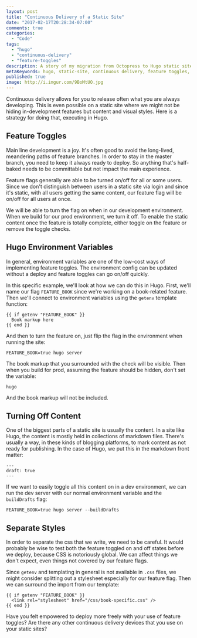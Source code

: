 ```yaml
---
layout: post
title: "Continuous Delivery of a Static Site"
date: "2017-02-17T20:28:34-07:00"
comments: true
categories:
  - "Code"
tags:
  - "hugo"
  - "continuous-delivery"
  - "feature-toggles"
description: A story of my migration from Octopress to Hugo static site generator
metaKeywords: hugo, static-site, continuous delivery, feature toggles, main line development, environment variables
published: true
image: http://i.imgur.com/9BoMtUO.jpg
---
```


Continuous delivery allows for you to release often what you are always developing.  This is even possible on a static site where we might not be hiding in-development features but content and visual styles.  Here is a strategy for doing that, executing in Hugo.

<!--more-->

## Feature Toggles

Main line development is a joy.  It's often good to avoid the long-lived, meandering paths of feature branches.  In order to stay in the master branch, you need to keep it always ready to deploy.  So anything that's half-baked needs to be committable but not impact the main experience. 

Feature flags generally are able to be turned on/off for all or some users.  Since we don't distinguish between users in a static site via login and since it's static, with all users getting the same content, our feature flag will be on/off for all users at once.

We will be able to turn the flag on when in our development environment.  When we build for our prod environment, we turn it off.  To enable the static content once the feature is totally complete, either toggle on the feature or remove the toggle checks.

## Hugo Environment Variables

In general, environment variables are one of the low-cost ways of implementing feature toggles.  The environment config can be updated without a deploy and feature toggles can go on/off quickly.

In this specific example, we'll look at how we can do this in Hugo.  First, we'll name our flag `FEATURE_BOOK` since we're working on a book-related feature.  Then we'll connect to environment variables using the `getenv` template function:

```
{{ if getenv "FEATURE_BOOK" }}
  Book markup here
{{ end }}
```

And then to turn the feature on, just flip the flag in the environment when running the site:

```
FEATURE_BOOK=true hugo server
```

The book markup that you surrounded with the check will be visible.  Then when you build for prod, assuming the feature should be hidden, don't set the variable:

```
hugo
```

And the book markup will not be included.

## Turning Off Content

One of the biggest parts of a static site is usually the content.  In a site like Hugo, the content is mostly held in collections of markdown files.  There's usually a way, in these kinds of blogging platforms, to mark content as not ready for publishing.  In the case of Hugo, we put this in the markdown front matter:

```
---
draft: true
---
```

If we want to easily toggle all this content on in a dev environment, we can run the dev server with our normal environment variable and the `buildDrafts` flag:

```
FEATURE_BOOK=true hugo server --buildDrafts
```

## Separate Styles

In order to separate the css that we write, we need to be careful.  It would probably be wise to test both the feature toggled on and off states before we deploy, because CSS is notoriously global.  We can affect things we don't expect, even things not covered by our feature flags.

Since `getenv` and templating in general is not available in `.css` files, we might consider splitting out a stylesheet especially for our feature flag.  Then we can surround the import from our template:

```
{{ if getenv "FEATURE_BOOK" }}
  <link rel="stylesheet" href="/css/book-specific.css" />
{{ end }}
```

Have you felt empowered to deploy more freely with your use of feature toggles?  Are there any other continuous delivery devices that you use on your static sites?
